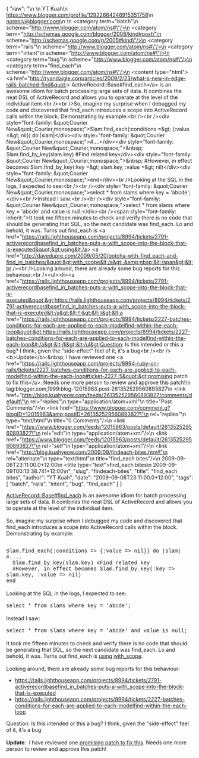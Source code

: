 {
  "raw": "<entry>\n  <author>\n    <name>YT Kuah</name>\n    <uri>https://www.blogger.com/profile/12922664246915351758</uri>\n    <email>noreply@blogger.com</email>\n  </author>\n  <category term=\"batch\"\n    scheme=\"http://www.blogger.com/atom/ns#\"/>\n  <category term=\"http://schemas.google.com/blogger/2008/kind#post\"\n    scheme=\"http://schemas.google.com/g/2005#kind\"/>\n  <category term=\"rails\"\n    scheme=\"http://www.blogger.com/atom/ns#\"/>\n  <category term=\"intent\"\n    scheme=\"http://www.blogger.com/atom/ns#\"/>\n  <category term=\"bug\"\n    scheme=\"http://www.blogger.com/atom/ns#\"/>\n  <category term=\"find_each\"\n    scheme=\"http://www.blogger.com/atom/ns#\"/>\n  <content type=\"html\">&lt;a href=&quot;http://ryandaigle.com/articles/2009/2/23/what-s-new-in-edge-rails-batched-find&quot;&gt; ActiveRecord::Base#find_each&lt;/a&gt; is an awesome idiom for batch processing large sets of data. It combines the neat DSL of ActiveRecord and allows you to operate at the level of the individual item.&lt;br /&gt;&lt;br /&gt;So, imagine my surprise when I debugged my code and discovered that find_each introduces a scope into ActiveRecord calls within the block. Demonstrating by example:&lt;br /&gt;&lt;br /&gt;&lt;div style=&quot;font-family: &amp;quot;Courier New&amp;quot;,Courier,monospace;&quot;&gt;Slam.find_each(:conditions =&amp;gt; {:value =&amp;gt; nil}) do |slam|&lt;/div&gt;&lt;div style=&quot;font-family: &amp;quot;Courier New&amp;quot;,Courier,monospace;&quot;&gt;#....&lt;/div&gt;&lt;div style=&quot;font-family: &amp;quot;Courier New&amp;quot;,Courier,monospace;&quot;&gt;&amp;nbsp; Slam.find_by_key(slam.key)   #Find  related key&lt;/div&gt;&lt;div style=&quot;font-family: &amp;quot;Courier New&amp;quot;,Courier,monospace;&quot;&gt;&amp;nbsp; #However, in effect becomes Slam.find_by_key(:key =&amp;gt; slam.key, :value =&amp;gt; nil)&lt;/div&gt;&lt;div style=&quot;font-family: &amp;quot;Courier New&amp;quot;,Courier,monospace;&quot;&gt;end&lt;/div&gt;&lt;br /&gt;Looking at the SQL in the logs, I expected to see:&lt;br /&gt;&lt;br /&gt;&lt;div style=&quot;font-family: &amp;quot;Courier New&amp;quot;,Courier,monospace;&quot;&gt;select * from slams where key = 'abcde';&lt;/div&gt;&lt;br /&gt;Instead I saw:&lt;br /&gt;&lt;br /&gt;&lt;div style=&quot;font-family: &amp;quot;Courier New&amp;quot;,Courier,monospace;&quot;&gt;select * from slams where key = 'abcde' and value is null;&lt;/div&gt;&lt;br /&gt;&lt;span style=&quot;font-family: inherit;&quot;&gt;It took me fifteen minutes to check and verify there is no code that should be generating that SQL, so the next candidate was find_each. Lo and behold, it was. Turns out find_each is &lt;a href=&quot;https://rails.lighthouseapp.com/projects/8994/tickets/2791-activerecordbasefind_in_batches-puts-a-with_scope-into-the-block-that-is-executed&quot;&gt;using&lt;/a&gt; &lt;a href=&quot;http://davedupre.com/2009/05/20/gotcha-with-find_each-and-find_in_batches/&quot;&gt;with_scope&lt;/a&gt;.&amp;nbsp;&lt;/span&gt;&lt;br /&gt;&lt;br /&gt;Looking around, there are already some bug reports for this behaviour:&lt;br /&gt;&lt;ul&gt;&lt;li&gt;&lt;a href=&quot;https://rails.lighthouseapp.com/projects/8994/tickets/2791-activerecordbasefind_in_batches-puts-a-with_scope-into-the-block-that-is-executed&quot;&gt;https://rails.lighthouseapp.com/projects/8994/tickets/2791-activerecordbasefind_in_batches-puts-a-with_scope-into-the-block-that-is-executed&lt;/a&gt;&lt;/li&gt;&lt;li&gt;&lt;a href=&quot;https://rails.lighthouseapp.com/projects/8994/tickets/2227-batches-conditions-for-each-are-applied-to-each-modelfind-within-the-each-loop&quot;&gt;https://rails.lighthouseapp.com/projects/8994/tickets/2227-batches-conditions-for-each-are-applied-to-each-modelfind-within-the-each-loop&lt;/a&gt;&lt;/li&gt;&lt;/ul&gt;Question: Is this intended or this a bug? I think, given the &quot;side-effect&quot; feel of it, it's a bug&lt;br /&gt;&lt;br /&gt;&lt;b&gt;Update&lt;/b&gt;:&amp;nbsp; I have reviewed one &lt;a href=&quot;https://rails.lighthouseapp.com/projects/8994-ruby-on-rails/tickets/2227-batches-conditions-for-each-are-applied-to-each-modelfind-within-the-each-loop#ticket-2227-5&quot;&gt;promising patch to fix this&lt;/a&gt;. Needs one more person to review and approve this patch!</content>\n  <id>tag:blogger.com,1999:blog-12015963.post-261352529560893827</id>\n  <link href=\"http://blog.kuahyeow.com/feeds/261352529560893827/comments/default\"\n    rel=\"replies\"\n    type=\"application/atom+xml\"\n    title=\"Post Comments\"/>\n  <link href=\"https://www.blogger.com/comment.g?blogID=12015963&amp;postID=261352529560893827\"\n    rel=\"replies\"\n    type=\"text/html\"\n    title=\"0 Comments\"/>\n  <link href=\"https://www.blogger.com/feeds/12015963/posts/default/261352529560893827\"\n    rel=\"edit\"\n    type=\"application/atom+xml\"/>\n  <link href=\"https://www.blogger.com/feeds/12015963/posts/default/261352529560893827\"\n    rel=\"self\"\n    type=\"application/atom+xml\"/>\n  <link href=\"http://blog.kuahyeow.com/2009/09/findeach-bites.html\"\n    rel=\"alternate\"\n    type=\"text/html\"\n    title=\"find_each bites\"/>\n  <published>2009-09-08T23:11:00.0+12:00</published>\n  <title type=\"text\">find_each bites</title>\n  <updated>2009-09-09T00:13:38.741+12:00</updated>\n</entry>",
  "slug": "findeach-bites",
  "title": "find_each bites",
  "author": "YT Kuah",
  "date": "2009-09-08T23:11:00.0+12:00",
  "tags": [
    "batch",
    "rails",
    "intent",
    "bug",
    "find_each"
  ]
}

<a href="http://ryandaigle.com/articles/2009/2/23/what-s-new-in-edge-rails-batched-find"> ActiveRecord::Base#find_each</a> is an awesome idiom for batch processing large sets of data. It combines the neat DSL of ActiveRecord and allows you to operate at the level of the individual item.<br /><br />So, imagine my surprise when I debugged my code and discovered that find_each introduces a scope into ActiveRecord calls within the block. Demonstrating by example:<br /><br /><div style="font-family: &quot;Courier New&quot;,Courier,monospace;">Slam.find_each(:conditions =&gt; {:value =&gt; nil}) do |slam|</div><div style="font-family: &quot;Courier New&quot;,Courier,monospace;">#....</div><div style="font-family: &quot;Courier New&quot;,Courier,monospace;">&nbsp; Slam.find_by_key(slam.key)   #Find  related key</div><div style="font-family: &quot;Courier New&quot;,Courier,monospace;">&nbsp; #However, in effect becomes Slam.find_by_key(:key =&gt; slam.key, :value =&gt; nil)</div><div style="font-family: &quot;Courier New&quot;,Courier,monospace;">end</div><br />Looking at the SQL in the logs, I expected to see:<br /><br /><div style="font-family: &quot;Courier New&quot;,Courier,monospace;">select * from slams where key = 'abcde';</div><br />Instead I saw:<br /><br /><div style="font-family: &quot;Courier New&quot;,Courier,monospace;">select * from slams where key = 'abcde' and value is null;</div><br /><span style="font-family: inherit;">It took me fifteen minutes to check and verify there is no code that should be generating that SQL, so the next candidate was find_each. Lo and behold, it was. Turns out find_each is <a href="https://rails.lighthouseapp.com/projects/8994/tickets/2791-activerecordbasefind_in_batches-puts-a-with_scope-into-the-block-that-is-executed">using</a> <a href="http://davedupre.com/2009/05/20/gotcha-with-find_each-and-find_in_batches/">with_scope</a>.&nbsp;</span><br /><br />Looking around, there are already some bug reports for this behaviour:<br /><ul><li><a href="https://rails.lighthouseapp.com/projects/8994/tickets/2791-activerecordbasefind_in_batches-puts-a-with_scope-into-the-block-that-is-executed">https://rails.lighthouseapp.com/projects/8994/tickets/2791-activerecordbasefind_in_batches-puts-a-with_scope-into-the-block-that-is-executed</a></li><li><a href="https://rails.lighthouseapp.com/projects/8994/tickets/2227-batches-conditions-for-each-are-applied-to-each-modelfind-within-the-each-loop">https://rails.lighthouseapp.com/projects/8994/tickets/2227-batches-conditions-for-each-are-applied-to-each-modelfind-within-the-each-loop</a></li></ul>Question: Is this intended or this a bug? I think, given the "side-effect" feel of it, it's a bug<br /><br /><b>Update</b>:&nbsp; I have reviewed one <a href="https://rails.lighthouseapp.com/projects/8994-ruby-on-rails/tickets/2227-batches-conditions-for-each-are-applied-to-each-modelfind-within-the-each-loop#ticket-2227-5">promising patch to fix this</a>. Needs one more person to review and approve this patch!